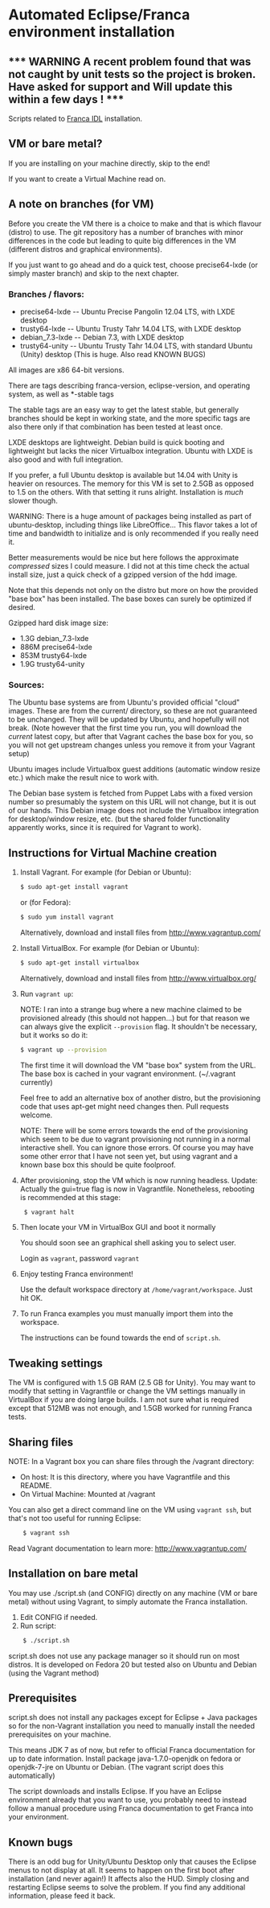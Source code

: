 Automated Eclipse/Franca environment installation
=================================================

*** WARNING A recent problem found that was not caught by unit tests so the project is broken. Have asked for support and Will update this within a few days ! ***
------------------------------------------------------------------------------------------------------------------------------------------------------------------

Scripts related to [Franca IDL](https://code.google.com/a/eclipselabs.org/p/franca/) installation.

VM or bare metal?
-----------------

If you are installing on your machine directly, skip to the end!

If you want to create a Virtual Machine read on.

A note on branches (for VM)
---------------------------

Before you create the VM there is a choice to make and that is which flavour
(distro) to use.  The git repository has a number of branches with minor
differences in the code but leading to quite big differences in the VM
(different distros and graphical environments).

If you just want to go ahead and do a quick test, choose precise64-lxde
(or simply master branch) and skip to the next chapter.

### Branches / flavors:

* precise64-lxde  -- Ubuntu Precise Pangolin 12.04 LTS, with LXDE desktop
* trusty64-lxde   -- Ubuntu Trusty Tahr 14.04 LTS, with LXDE desktop
* debian_7.3-lxde -- Debian 7.3, with LXDE desktop
* trusty64-unity  -- Ubuntu Trusty Tahr 14.04 LTS, with standard Ubuntu (Unity) desktop
                     (This is huge. Also read KNOWN BUGS)

All images are x86 64-bit versions.

There are tags describing franca-version, eclipse-version, and operating
system, as well as *-stable tags

The stable tags are an easy way to get the latest stable, but generally
branches should be kept in working state, and the more specific tags are
also there only if that combination has been tested at least once.

LXDE desktops are lightweight.  Debian build is quick booting and lightweight
but lacks the nicer Virtualbox integration.  Ubuntu with LXDE is also
good and with full integration.

If you prefer, a full Ubuntu desktop is available but 14.04 with Unity is
heavier on resources.  The memory for this VM is set to 2.5GB as opposed to 1.5
on the others.  With that setting it runs alright.  Installation is _much_
slower though.

WARNING: There is a huge amount of packages being installed as part of
ubuntu-desktop, including things like LibreOffice... This flavor takes
a lot of time and bandwidth to initialize and is only recommended if you
really need it.

Better measurements would be nice but here follows the approximate _compressed_
sizes I could measure.  I did not at this time check the actual install size,
just a quick check of a gzipped version of the hdd image.

Note that this depends not only on the distro but more on how the provided
"base box" has been installed.  The base boxes can surely be optimized if
desired.

Gzipped hard disk image size:

* 1.3G  debian_7.3-lxde
* 886M  precise64-lxde
* 853M  trusty64-lxde
* 1.9G  trusty64-unity

### Sources:

The Ubuntu base systems are from Ubuntu's provided official "cloud" images.
These are from the current/ directory, so these are not guaranteed to be
unchanged.  They will be updated by Ubuntu, and hopefully will not break.
(Note however that the first time you run, you will download the
*current* latest copy, but after that Vagrant caches the base box for
you, so you will not get upstream changes unless you remove it from your
Vagrant setup)

Ubuntu images include Virtualbox guest additions (automatic window
resize etc.) which make the result nice to work with.

The Debian base system is fetched from Puppet Labs with a fixed version
number so presumably the system on this URL will not change, but it is
out of our hands.
This Debian image does not include the Virtualbox integration for
desktop/window resize, etc. (but the  shared folder functionality
apparently works, since it is required for Vagrant to work).


Instructions for Virtual Machine creation
-----------------------------------------

1. Install Vagrant. For example (for Debian or Ubuntu): 
   ```bash
   $ sudo apt-get install vagrant
   ```
   or (for Fedora):
   ```bash
   $ sudo yum install vagrant
   ```
   Alternatively, download and install files from http://www.vagrantup.com/

2. Install VirtualBox. For example (for Debian or Ubuntu): 
   ```bash
   $ sudo apt-get install virtualbox
   ```
   Alternatively, download and install files from http://www.virtualbox.org/

3. Run `vagrant up`: 

   NOTE: I ran into a strange bug where a new machine claimed to be
   provisioned already (this should not happen...) but for that reason we
   can always give the explicit `--provision` flag.  It shouldn't be
   necessary, but it works so do it:
   ```bash
   $ vagrant up --provision
   ```

   The first time it will download the VM "base box" system from the URL.
   The base box is cached in your vagrant environment. (~/.vagrant
   currently)

   Feel free to add an alternative box of another distro, but the
   provisioning code that uses apt-get might need changes then.  Pull
   requests welcome.

   NOTE: There will be some errors towards the end of the provisioning
   which seem to be due to vagrant provisioning not running in a normal
   interactive shell. You can ignore those errors.  Of course you may have
   some other error that I have not seen yet, but using vagrant and a known
   base box this should be quite foolproof.

4. After provisioning, stop the VM which is now running headless.
   Update: Actually the gui=true flag is now in Vagrantfile.  Nonetheless,
   rebooting is recommended at this stage:

   ```bash
    $ vagrant halt
   ```

5. Then locate your VM in VirtualBox GUI and boot it normally

   You should soon see an graphical shell asking you to select user.

   Login as `vagrant`, password `vagrant`

6. Enjoy testing Franca environment!

   Use the default workspace directory at `/home/vagrant/workspace`.
   Just hit OK.

7. To run Franca examples you must manually import them into the workspace.

   The instructions can be found towards the end of `script.sh`.


Tweaking settings
------------------

   The VM is configured with 1.5 GB RAM (2.5 GB for Unity).  You may want to
   modify that setting in Vagrantfile or change the VM settings manually in
   VirtualBox if you are doing large builds.  I am not sure what is required
   except that 512MB was not enough, and 1.5GB worked for running Franca tests.

Sharing files
-------------

NOTE: In a Vagrant box you can share files through the /vagrant directory:

* On host: It is this directory, where you have Vagrantfile and this README.
* On Virtual Machine: Mounted at /vagrant

You can also get a direct command line on the VM using `vagrant ssh`, but
that's not too useful for running Eclipse:

```bash
    $ vagrant ssh
```

Read Vagrant documentation to learn more: http://www.vagrantup.com/

Installation on bare metal
--------------------------

You may use ./script.sh (and CONFIG) directly on any machine (VM or
bare metal) without using Vagrant, to simply automate the Franca installation.

1. Edit CONFIG if needed.
2. Run script:

```bash
    $ ./script.sh
```

script.sh does not use any package manager so it should run on most distros. It
is developed on Fedora 20 but tested also on Ubuntu and Debian (using the
Vagrant method)

Prerequisites
-------------

script.sh does not install any packages except for Eclipse + Java packages so
for the non-Vagrant installation you need to manually install the needed
prerequisites on your machine.

This means JDK 7 as of now, but refer to official Franca documentation for
up to date information.  Install package java-1.7.0-openjdk on fedora or
openjdk-7-jre on Ubuntu or Debian.  (The vagrant script does this
automatically)

The script downloads and installs Eclipse.  If you have an Eclipse environment
already that you want to use, you probably need to instead follow a manual
procedure using Franca documentation to get Franca into your environment.

Known bugs
----------

There is an odd bug for Unity/Ubuntu Desktop only that causes the Eclipse menus to
not display at all. It seems to happen on the first boot after installation
(and never again!) It affects also the HUD.  Simply closing and restarting
Eclipse seems to solve the problem.  If you find any additional information,
please feed it back.

